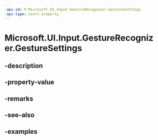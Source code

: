 ```yaml
---
-api-id: P:Microsoft.UI.Input.GestureRecognizer.GestureSettings
-api-type: winrt property
---
```


# Microsoft.UI.Input.GestureRecognizer.GestureSettings

<!--
public Microsoft.UI.Input.GestureSettings GestureSettings { get; set; }
-->


## -description

## -property-value

## -remarks

## -see-also

## -examples


